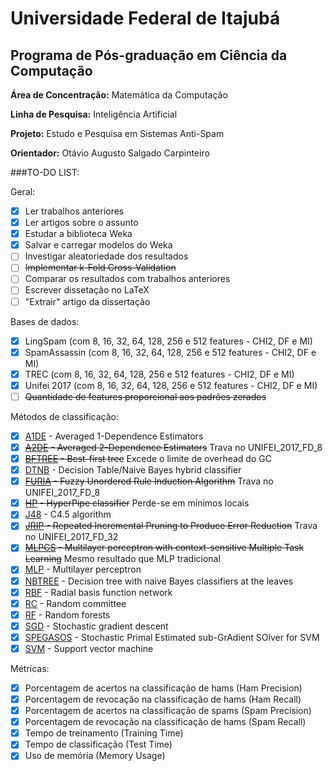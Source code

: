 # Universidade Federal de Itajubá
## Programa de Pós-graduação em Ciência da Computação

**Área de Concentração:** Matemática da Computação

**Linha de Pesquisa:** Inteligência Artificial

**Projeto:** Estudo e Pesquisa em Sistemas Anti-Spam

**Orientador:** Otávio Augusto Salgado Carpinteiro

###TO-DO LIST:

Geral:
- [x] Ler trabalhos anteriores
- [x] Ler artigos sobre o assunto
- [x] Estudar a biblioteca Weka
- [x] Salvar e carregar modelos do Weka
- [ ] Investigar aleatoriedade dos resultados
- [ ] ~~Implementar k-Fold Cross-Validation~~
- [ ] Comparar os resultados com trabalhos anteriores
- [ ] Escrever dissetação no LaTeX
- [ ] "Extrair" artigo da dissertação

Bases de dados:
- [x] LingSpam (com 8, 16, 32, 64, 128, 256 e 512 features - CHI2, DF e MI)
- [x] SpamAssassin (com 8, 16, 32, 64, 128, 256 e 512 features - CHI2, DF e MI)
- [x] TREC (com 8, 16, 32, 64, 128, 256 e 512 features - CHI2, DF e MI)
- [x] Unifei 2017 (com 8, 16, 32, 64, 128, 256 e 512 features - CHI2, DF e MI)
- [ ] ~~Quantidade de features proporcional aos padrões zerados~~

Métodos de classificação:
- [x] [A1DE](http://weka.sourceforge.net/packageMetaData/AnDE/index.html) - Averaged 1-Dependence Estimators
- [x] ~~[A2DE](http://weka.sourceforge.net/packageMetaData/AnDE/index.html) - Averaged 2-Dependence Estimators~~ Trava no UNIFEI_2017_FD_8
- [x] ~~[BFTREE](http://weka.sourceforge.net/doc.packages/bestFirstTree/weka/classifiers/trees/BFTree.html) - Best-first tree~~ Excede o limite de overhead do GC
- [x] [DTNB](http://weka.sourceforge.net/doc.stable/weka/classifiers/rules/DTNB.html) - Decision Table/Naive Bayes hybrid classifier
- [x] ~~[FURIA](http://weka.sourceforge.net/packageMetaData/fuzzyUnorderedRuleInduction/index.html) - Fuzzy Unordered Rule Induction Algorithm~~ Trava no UNIFEI_2017_FD_8
- [x] ~~[HP](http://weka.sourceforge.net/doc.packages/hyperPipes/weka/classifiers/misc/HyperPipes.html) - HyperPipe classifier~~ Perde-se em mínimos locais
- [x] [J48](http://weka.sourceforge.net/doc.dev/weka/classifiers/trees/J48.html) - C4.5 algorithm
- [x] ~~[JRIP](http://weka.sourceforge.net/doc.stable/weka/classifiers/rules/JRip.html) - Repeated Incremental Pruning to Produce Error Reduction~~ Trava no UNIFEI_2017_FD_32
- [x] ~~[MLPCS](http://weka.sourceforge.net/doc.packages/multilayerPerceptronCS/weka/classifiers/functions/MultilayerPerceptronCS.html) - Multilayer perceptron with context-sensitive Multiple Task Learning~~ Mesmo resultado que MLP tradicional
- [x] [MLP](http://weka.sourceforge.net/doc.dev/weka/classifiers/functions/MultilayerPerceptron.html) - Multilayer perceptron
- [x] [NBTREE](http://weka.sourceforge.net/doc.stable/weka/classifiers/trees/NBTree.html) - Decision tree with naive Bayes classifiers at the leaves
- [x] [RBF](http://weka.sourceforge.net/doc.packages/RBFNetwork/weka/classifiers/functions/RBFClassifier.html) - Radial basis function network
- [x] [RC](http://weka.sourceforge.net/doc.dev/weka/classifiers/meta/RandomCommittee.html) - Random committee
- [x] [RF](http://weka.sourceforge.net/doc.dev/weka/classifiers/trees/RandomForest.html) - Random forests
- [x] [SGD](http://weka.sourceforge.net/doc.dev/weka/classifiers/functions/SGD.html) - Stochastic gradient descent
- [x] [SPEGASOS](http://weka.sourceforge.net/doc.stable/weka/classifiers/functions/SPegasos.html) - Stochastic Primal Estimated sub-GrAdient SOlver for SVM
- [x] [SVM](http://weka.sourceforge.net/doc.stable/weka/classifiers/functions/LibSVM.html) - Support vector machine

Métricas:
- [x] Porcentagem de acertos na classificação de hams (Ham Precision)
- [x] Porcentagem de revocação na classificação de hams (Ham Recall)
- [x] Porcentagem de acertos na classificação de spams (Spam Precision)
- [x] Porcentagem de revocação na classificação de hams (Spam Recall)
- [x] Tempo de treinamento (Training Time)
- [x] Tempo de classificação (Test Time)
- [x] Uso de memória (Memory Usage)
